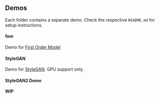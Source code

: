 ## Demos

Each folder contains a separate demo. Check the respective `README.md` for setup instructions.

#### fom

Demo for [First Order Model](https://github.com/AliaksandrSiarohin/first-order-model)

#### StyleGAN

Demo for [StyleGAN](https://github.com/NVlabs/stylegan). GPU support only.

#### StyleGAN2 Demo 

**WIP**
